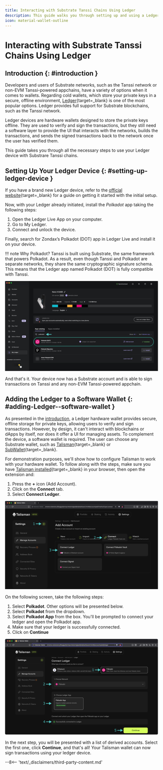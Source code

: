 ```yaml
---
title: Interacting with Substrate Tanssi Chains Using Ledger
description: This guide walks you through setting up and using a Ledger device to interact with the Tanssi network or any of the Tanssi-powered Substrate appchains.
icon: material-wallet-outline 
---
```


# Interacting with Substrate Tanssi Chains Using Ledger

## Introduction {: #introduction }

Developers and users of Substrate networks, such as the Tanssi network or non-EVM Tanssi-powered appchains, have a variety of options when it comes to wallets. Regarding cold wallets, which store your private keys in a secure, offline environment, [Ledger](https://www.ledger.com/){target=\_blank} is one of the most popular options. Ledger provides full support for Substrate blockchains, such as the Tanssi network.

Ledger devices are hardware wallets designed to store the private keys offline. They are used to verify and sign the transactions, but they still need a software layer to provide the UI that interacts with the networks, builds the transactions, and sends the signed transactions back to the network once the user has verified them.

This guide takes you through all the necessary steps to use your Ledger device with Substrare Tanssi chains.

## Setting Up Your Ledger Device {: #setting-up-ledger-device }

If you have a brand new Ledger device, refer to the [official website](https://support.ledger.com/article/4404389503889-zd){target=\_blank} for a guide on getting it started with the initial setup.

Now, with your Ledger already initiated, install the _Polkadot_ app taking the following steps:

1. Open the Ledger Live App on your computer.
2. Go to My Ledger.
3. Connect and unlock the device.

Finally, search for Zondax’s Polkadot (DOT) app in Ledger Live and install it on your device.

!!! note
    Why Polkadot? Tanssi is built using Substrate, the same framework that powers Polkadot. As a result, even though Tanssi and Polkadot are separate networks, they share the same cryptographic signature schema. This means that the Ledger app named Polkadot (DOT) is fully compatible with Tanssi.

![Install Polkadot in Ledger Live](/images/builders/toolkit/substrate-api/wallets/ledger/ledger-1.webp)

And that's it. Your device now has a Substrate account and is able to sign transactions on Tanssi and any non-EVM Tanssi-powered appchain.

## Adding the Ledger to a Software Wallet {: #adding-Ledger--software-wallet }

As presented in the [introduction](#introduction), a Ledger hardware wallet provides secure, offline storage for private keys, allowing users to verify and sign transactions. However, by design, it can't interact with blockchains or dApps by itself, nor does it offer a UI for managing assets. To complement the device, a software wallet is required. The user can choose any Substrate wallet, such as [Talisman](/builders/toolkit/substrate-api/wallets/talisman/){target=\_blank} or [SubWallet](/builders/toolkit/substrate-api/wallets/subwallet/){target=\_blank}.

For demonstration purposes, we'll show how to configure Talisman to work with your hardware wallet. To follow along with the steps, make sure you have [Talisman installed](/builders/toolkit/substrate-api/wallets/talisman/#setting-up-talisman){target=\_blank} in your browser, then open the extension and:

1. Press the **+** icon (Add Account).
2. Click on the **Connect** tab.
3. Select **Connect Ledger**.

![Connect Ledger](/images/builders/toolkit/substrate-api/wallets/ledger/ledger-2.webp)

On the following screen, take the following steps:

1. Select **Polkadot**. Other options will be presented below.
2. Select **Polkadot** from the dropdown.
3. Select **Polkadot App** from the box. You'll be prompted to connect your ledger and open the Polkadot app.
4. Make sure that your ledger is successfully connected.
5. Click on **Continue**

![Connect Ledger](/images/builders/toolkit/substrate-api/wallets/ledger/ledger-3.webp)

In the next step, you will be presented with a list of derived accounts. Select the first one, click **Continue**, and that's all! Your Talisman wallet can now sign transactions using your ledger device.

--8<-- 'text/_disclaimers/third-party-content.md'
